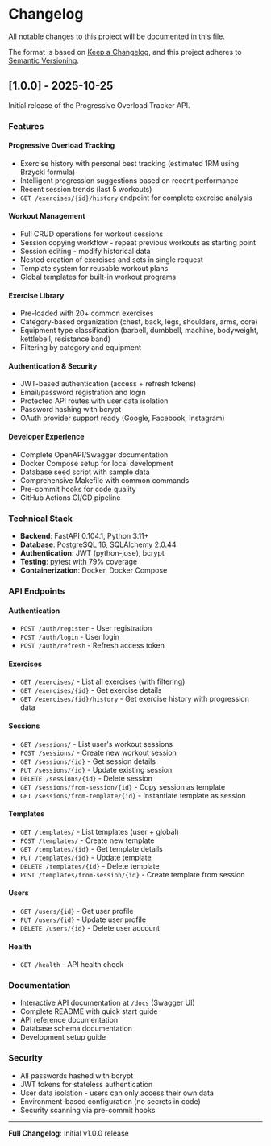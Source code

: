 # Changelog

All notable changes to this project will be documented in this file.

The format is based on [Keep a Changelog](https://keepachangelog.com/en/1.0.0/),
and this project adheres to [Semantic Versioning](https://semver.org/spec/v2.0.0.html).

## [1.0.0] - 2025-10-25

Initial release of the Progressive Overload Tracker API.

### Features

#### Progressive Overload Tracking
- Exercise history with personal best tracking (estimated 1RM using Brzycki formula)
- Intelligent progression suggestions based on recent performance
- Recent session trends (last 5 workouts)
- `GET /exercises/{id}/history` endpoint for complete exercise analysis

#### Workout Management
- Full CRUD operations for workout sessions
- Session copying workflow - repeat previous workouts as starting point
- Session editing - modify historical data
- Nested creation of exercises and sets in single request
- Template system for reusable workout plans
- Global templates for built-in workout programs

#### Exercise Library
- Pre-loaded with 20+ common exercises
- Category-based organization (chest, back, legs, shoulders, arms, core)
- Equipment type classification (barbell, dumbbell, machine, bodyweight, kettlebell, resistance band)
- Filtering by category and equipment

#### Authentication & Security
- JWT-based authentication (access + refresh tokens)
- Email/password registration and login
- Protected API routes with user data isolation
- Password hashing with bcrypt
- OAuth provider support ready (Google, Facebook, Instagram)

#### Developer Experience
- Complete OpenAPI/Swagger documentation
- Docker Compose setup for local development
- Database seed script with sample data
- Comprehensive Makefile with common commands
- Pre-commit hooks for code quality
- GitHub Actions CI/CD pipeline

### Technical Stack
- **Backend**: FastAPI 0.104.1, Python 3.11+
- **Database**: PostgreSQL 16, SQLAlchemy 2.0.44
- **Authentication**: JWT (python-jose), bcrypt
- **Testing**: pytest with 79% coverage
- **Containerization**: Docker, Docker Compose

### API Endpoints

#### Authentication
- `POST /auth/register` - User registration
- `POST /auth/login` - User login
- `POST /auth/refresh` - Refresh access token

#### Exercises
- `GET /exercises/` - List all exercises (with filtering)
- `GET /exercises/{id}` - Get exercise details
- `GET /exercises/{id}/history` - Get exercise history with progression data

#### Sessions
- `GET /sessions/` - List user's workout sessions
- `POST /sessions/` - Create new workout session
- `GET /sessions/{id}` - Get session details
- `PUT /sessions/{id}` - Update existing session
- `DELETE /sessions/{id}` - Delete session
- `GET /sessions/from-session/{id}` - Copy session as template
- `GET /sessions/from-template/{id}` - Instantiate template as session

#### Templates
- `GET /templates/` - List templates (user + global)
- `POST /templates/` - Create new template
- `GET /templates/{id}` - Get template details
- `PUT /templates/{id}` - Update template
- `DELETE /templates/{id}` - Delete template
- `POST /templates/from-session/{id}` - Create template from session

#### Users
- `GET /users/{id}` - Get user profile
- `PUT /users/{id}` - Update user profile
- `DELETE /users/{id}` - Delete user account

#### Health
- `GET /health` - API health check

### Documentation
- Interactive API documentation at `/docs` (Swagger UI)
- Complete README with quick start guide
- API reference documentation
- Database schema documentation
- Development setup guide

### Security
- All passwords hashed with bcrypt
- JWT tokens for stateless authentication
- User data isolation - users can only access their own data
- Environment-based configuration (no secrets in code)
- Security scanning via pre-commit hooks

---

**Full Changelog**: Initial v1.0.0 release
